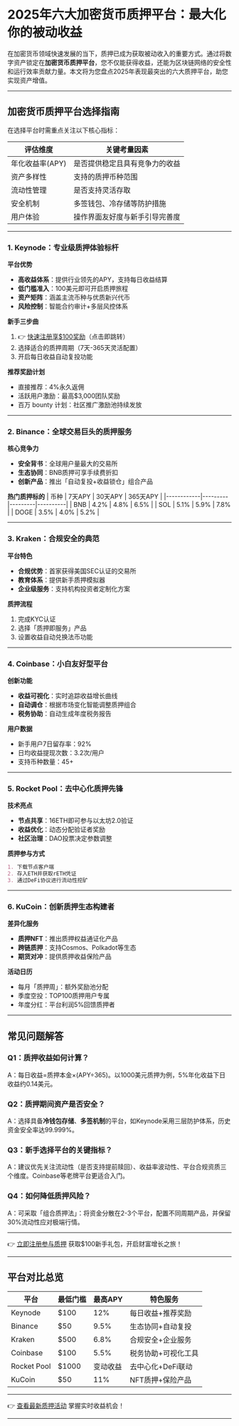 # 2025年六大加密货币质押平台：最大化你的被动收益

在加密货币领域快速发展的当下，质押已成为获取被动收入的重要方式。通过将数字资产锁定在**加密货币质押平台**，您不仅能获得收益，还能为区块链网络的安全性和运行效率贡献力量。本文将为您盘点2025年表现最突出的六大质押平台，助您实现资产增值。

---

## 加密货币质押平台选择指南

在选择平台时需重点关注以下核心指标：

| 评估维度       | 关键考量因素                  |
|----------------|-----------------------------|
| 年化收益率(APY) | 是否提供稳定且具有竞争力的收益 |
| 资产多样性      | 支持的质押币种范围            |
| 流动性管理      | 是否支持灵活存取              |
| 安全机制        | 多签钱包、冷存储等防护措施    |
| 用户体验        | 操作界面友好度与新手引导完善度 |

---

### 1. Keynode：专业级质押体验标杆

**平台优势**
- **高收益体系**：提供行业领先的APY，支持每日收益结算
- **低门槛准入**：100美元即可开启质押旅程
- **资产矩阵**：涵盖主流币种与优质新兴代币
- **风险控制**：智能合约审计+多层风控体系

**新手三步曲**
1. 👉 [快速注册享$100奖励](https://bit.ly/okx_welcome)（点击即跳转）
2. 选择适合的质押周期（7天-365天灵活配置）
3. 开启每日收益自动复投功能

**推荐奖励计划**
- 直接推荐：4%永久返佣
- 活跃用户激励：最高$3,000团队奖励
- 百万 bounty 计划：社区推广激励池持续发放

---

### 2. Binance：全球交易巨头的质押服务

**核心竞争力**
- **安全背书**：全球用户量最大的交易所
- **生态协同**：BNB质押可享手续费折扣
- **创新产品**：推出「自动复投+收益锁仓」组合产品

**热门质押标的**
| 币种       | 7天APY  | 30天APY | 365天APY |
|------------|---------|---------|----------|
| BNB        | 4.2%    | 4.8%    | 6.5%     |
| SOL        | 5.1%    | 5.9%    | 7.8%     |
| DOGE       | 3.5%    | 4.0%    | 5.2%     |

---

### 3. Kraken：合规安全的典范

**平台特色**
- **合规优势**：首家获得美国SEC认证的交易所
- **教育体系**：提供新手质押模拟器
- **企业级服务**：支持机构投资者定制化方案

**质押流程**
1. 完成KYC认证
2. 选择「质押即服务」产品
3. 设置收益自动兑换法币功能

---

### 4. Coinbase：小白友好型平台

**创新功能**
- **收益可视化**：实时追踪收益增长曲线
- **自动调仓**：根据市场变化智能调整质押组合
- **税务协助**：自动生成年度税务报告

**用户数据**
- 新手用户7日留存率：92%
- 日均收益提现次数：3.2次/用户
- 支持币种数量：45+

---

### 5. Rocket Pool：去中心化质押先锋

**技术亮点**
- **节点共享**：16ETH即可参与以太坊2.0验证
- **收益优化**：动态分配验证者奖励
- **社区治理**：DAO投票决定参数调整

**质押参与方式**
```markdown
1. 下载节点客户端
2. 存入ETH并获取rETH凭证
3. 通过DeFi协议进行流动性挖矿
```

---

### 6. KuCoin：创新质押生态构建者

**差异化服务**
- **质押NFT**：推出质押权益通证化产品
- **跨链质押**：支持Cosmos、Polkadot等生态
- **期货对冲**：提供质押收益保险产品

**活动日历**
- 每月「质押周」：额外奖励池分配
- 季度空投：TOP100质押用户专属
- 年度分红：平台利润5%回馈质押者

---

## 常见问题解答

### Q1：质押收益如何计算？
A：每日收益=质押本金×(APY÷365)。以1000美元质押为例，5%年化收益下日收益约0.14美元。

### Q2：质押期间资产是否安全？
A：选择具备**冷钱包存储**、**多签机制**的平台，如Keynode采用三层防护体系，历史资金安全率达99.999%。

### Q3：新手选择平台的关键指标？
A：建议优先关注流动性（是否支持提前赎回）、收益率波动性、平台合规资质三个维度。Coinbase等老牌平台更适合入门。

### Q4：如何降低质押风险？
A：可采取「组合质押法」：将资金分散在2-3个平台，配置不同周期产品，并保留30%流动性应对极端行情。

---

👉 [立即注册参与质押](https://bit.ly/okx_welcome) 获取$100新手礼包，开启财富增长之旅！

---

## 平台对比总览

| 平台       | 最低门槛 | 最高APY | 特色服务               |
|------------|----------|---------|------------------------|
| Keynode    | $100     | 12%     | 每日收益+推荐奖励      |
| Binance    | $50      | 9.5%    | 生态协同+自动复投      |
| Kraken     | $500     | 6.8%    | 合规安全+企业服务      |
| Coinbase   | $100     | 5.5%    | 税务协助+可视化工具    |
| Rocket Pool| $1000    | 变动收益 | 去中心化+DeFi联动     |
| KuCoin     | $50      | 11%     | NFT质押+保险产品       |

---

👉 [查看最新质押活动](https://bit.ly/okx_welcome) 掌握实时收益机会！

---
